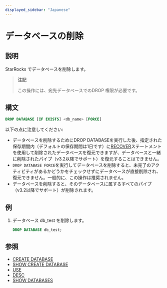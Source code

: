 ```yaml
---
displayed_sidebar: "Japanese"
---
```


# データベースの削除

## 説明

StarRocks でデータベースを削除します。

> **注記**
>
> この操作には、宛先データベースでのDROP 権限が必要です。

## 構文

```sql
DROP DATABASE [IF EXISTS] <db_name> [FORCE]
```

以下の点に注意してください:

- データベースを削除するためにDROP DATABASEを実行した後、指定された保存期間内（デフォルトの保存期間は1日です）に[RECOVER](../data-definition/RECOVER.md)ステートメントを使用して削除されたデータベースを復元できますが、データベースと一緒に削除されたパイプ（v3.2以降でサポート）を復元することはできません。
- `DROP DATABASE FORCE`を実行してデータベースを削除すると、未完了のアクティビティがあるかどうかをチェックせずにデータベースが直接削除され、復元できません。一般的に、この操作は推奨されません。
- データベースを削除すると、そのデータベースに属するすべてのパイプ（v3.2以降でサポート）が削除されます。

## 例

1. データベース db_test を削除します。

    ```sql
    DROP DATABASE db_test;
    ```

## 参照

- [CREATE DATABASE](../data-definition/CREATE_DATABASE.md)
- [SHOW CREATE DATABASE](../data-manipulation/SHOW_CREATE_DATABASE.md)
- [USE](../data-definition/USE.md)
- [DESC](../Utility/DESCRIBE.md)
- [SHOW DATABASES](../data-manipulation/SHOW_DATABASES.md)